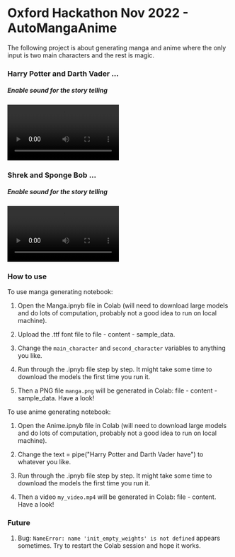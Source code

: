 # Oxford Hackathon Nov 2022 - AutoMangaAnime
The following project is about generating manga and anime where the only input is two main characters and the rest is magic.

### Harry Potter and Darth Vader ...
##### Enable sound for the story telling
<video src="https://user-images.githubusercontent.com/112171137/201532458-dd5e9f3e-7323-4215-a55d-1cd546c3d9e6.mp4" controls="controls" style="max-width: 50%;">
</video>

### Shrek and Sponge Bob ...
##### Enable sound for the story telling
<video src="https://user-images.githubusercontent.com/112171137/201532681-3831bdb8-0d85-4ad7-9afe-a4b368fc083c.mp4" controls="controls" style="max-width: 50%;">
</video>

### How to use

To use manga generating notebook: 

1. Open the Manga.ipnyb file in Colab (will need to download large models and do lots of computation, probably not a good idea to run on local machine).

2. Upload the .ttf font file to file - content - sample_data.

3. Change the `main_character` and `second_character` variables to anything you like. 

4. Run through the .ipnyb file step by step. It might take some time to download the models the first time you run it. 

5. Then a PNG file `manga.png` will be generated in Colab: file - content - sample_data. Have a look!

To use anime generating notebook:

1. Open the Anime.ipnyb file in Colab (will need to download large models and do lots of computation, probably not a good idea to run on local machine).

2. Change the text = pipe("Harry Potter and Darth Vader have") to whatever you like. 

3. Run through the .ipnyb file step by step. It might take some time to download the models the first time you run it. 

4. Then a video `my_video.mp4` will be generated in Colab: file - content. Have a look!

### Future

1. Bug: `NameError: name 'init_empty_weights' is not defined` appears sometimes. Try to restart the Colab session and hope it works.